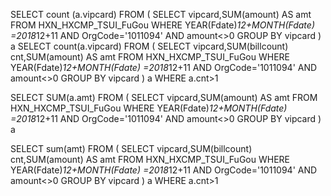 SELECT count (a.vipcard) FROM (
 SELECT vipcard,SUM(amount) AS amt FROM HXN_HXCMP_TSUI_FuGou 
 WHERE YEAR(Fdate)*12+MONTH(Fdate) =2018*12+11 
 AND OrgCode='1011094'
 AND amount<>0
 GROUP BY vipcard
 ) a
SELECT count(a.vipcard) FROM (
 SELECT vipcard,SUM(billcount) cnt,SUM(amount) AS amt FROM HXN_HXCMP_TSUI_FuGou
 WHERE YEAR(Fdate)*12+MONTH(Fdate) =2018*12+11 
 AND OrgCode='1011094'
 AND amount<>0 
 GROUP BY vipcard
) a WHERE a.cnt>1
 
SELECT SUM(a.amt) FROM (
 SELECT vipcard,SUM(amount) AS amt FROM HXN_HXCMP_TSUI_FuGou 
 WHERE YEAR(Fdate)*12+MONTH(Fdate) =2018*12+11 
 AND OrgCode='1011094'
 AND amount<>0
 GROUP BY vipcard
 ) a
 
 
SELECT sum(amt) FROM (
 SELECT vipcard,SUM(billcount) cnt,SUM(amount) AS amt FROM HXN_HXCMP_TSUI_FuGou
 WHERE YEAR(Fdate)*12+MONTH(Fdate) =2018*12+11 
 AND OrgCode='1011094'
 AND amount<>0 
 GROUP BY vipcard
) a WHERE a.cnt>1﻿​